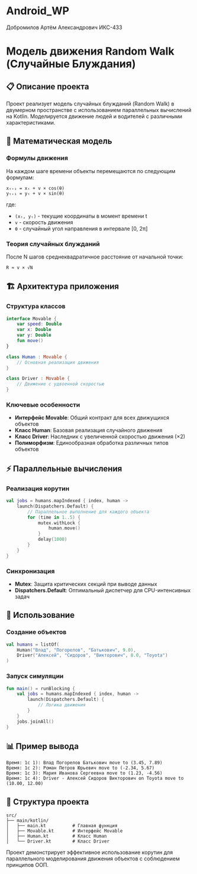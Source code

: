 # Android_WP
Добромилов Артём Александрович ИКС-433

# Модель движения Random Walk (Случайные Блуждания)

## 📋 Описание проекта

Проект реализует модель случайных блужданий (Random Walk) в двумерном пространстве с использованием параллельных вычислений на Kotlin. Моделируется движение людей и водителей с различными характеристиками.

## 🧮 Математическая модель

### Формулы движения
На каждом шаге времени объекты перемещаются по следующим формулам:

```
xₜ₊₁ = xₜ + v × cos(θ)
yₜ₊₁ = yₜ + v × sin(θ)
```

где:
- `(xₜ, yₜ)` - текущие координаты в момент времени t
- `v` - скорость движения
- `θ` - случайный угол направления в интервале [0, 2π]

### Теория случайных блужданий
После N шагов среднеквадратичное расстояние от начальной точки:
```
R ≈ v × √N
```

## 🏗️ Архитектура приложения

### Структура классов

```kotlin
interface Movable {
    var speed: Double
    var x: Double
    var y: Double
    fun move()
}

class Human : Movable {
    // Основная реализация движения
}

class Driver : Movable {
    // Движение с удвоенной скоростью
}
```

### Ключевые особенности

- **Интерфейс Movable**: Общий контракт для всех движущихся объектов
- **Класс Human**: Базовая реализация случайного движения
- **Класс Driver**: Наследник с увеличенной скоростью движения (×2)
- **Полиморфизм**: Единообразная обработка различных типов объектов

## ⚡ Параллельные вычисления

### Реализация корутин
```kotlin
val jobs = humans.mapIndexed { index, human ->
    launch(Dispatchers.Default) {
        // Параллельное выполнение для каждого объекта
        for (time in 1..5) {
            mutex.withLock {
                human.move()
            }
            delay(1000)
        }
    }
}
```

### Синхронизация
- **Mutex**: Защита критических секций при выводе данных
- **Dispatchers.Default**: Оптимальный диспетчер для CPU-интенсивных задач

## 🚀 Использование

### Создание объектов
```kotlin
val humans = listOf(
    Human("Влад", "Погорелов", "Батькович", 9.0),
    Driver("Алексей", "Сидоров", "Викторович", 8.0, "Toyota")
)
```

### Запуск симуляции
```kotlin
fun main() = runBlocking {
    val jobs = humans.mapIndexed { index, human ->
        launch(Dispatchers.Default) {
            // Логика движения
        }
    }
    jobs.joinAll()
}
```

## 📊 Пример вывода

```
Время: 1c 1): Влад Погорелов Батькович move to (3.45, 7.89)
Время: 1c 2): Роман Петров Юрьевич move to (-2.34, 5.67)
Время: 1c 3): Мария Иванова Сергеевна move to (1.23, -4.56)
Время: 1c 4): Driver - Алексей Сидоров Викторович on Toyota move to (10.00, 12.00)
```

## 📁 Структура проекта

```
src/
├── main/kotlin/
│   ├── main.kt          # Главная функция
│   ├── Movable.kt       # Интерфейс Movable
│   ├── Human.kt         # Класс Human
│   └── Driver.kt        # Класс Driver
```

Проект демонстрирует эффективное использование корутин для параллельного моделирования движения объектов с соблюдением принципов ООП.